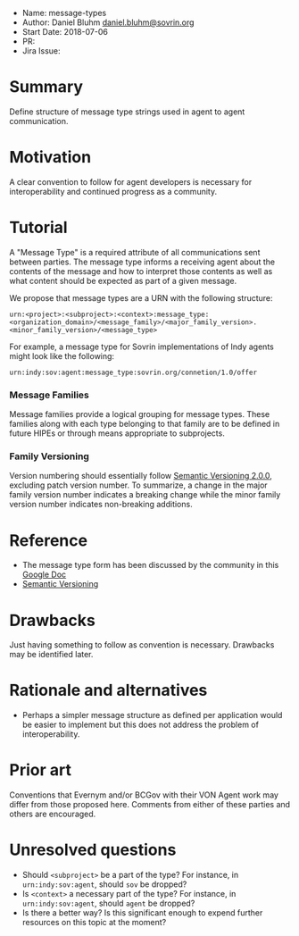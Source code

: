 - Name: message-types
- Author: Daniel Bluhm <daniel.bluhm@sovrin.org>
- Start Date: 2018-07-06
- PR:
- Jira Issue:

# Summary
[summary]: #summary

Define structure of message type strings used in agent to agent communication.

# Motivation
[motivation]: #motivation

A clear convention to follow for agent developers is necessary for interoperability and continued progress as a
community.

# Tutorial
[tutorial]: #tutorial

A "Message Type" is a required attribute of all communications sent between parties. The message type informs a
receiving agent about the contents of the message and how to interpret those contents as well as what content should be
expected as part of a given message.

We propose that message types are a URN with the following structure:

```
urn:<project>:<subproject>:<context>:message_type:<organization_domain>/<message_family>/<major_family_version>.<minor_family_version>/<message_type>
```

For example, a message type for Sovrin implementations of Indy agents might look like the following:

```
urn:indy:sov:agent:message_type:sovrin.org/connetion/1.0/offer
```

### Message Families
Message families provide a logical grouping for message types. These families along with each type belonging to that
family are to be defined in future HIPEs or through means appropriate to subprojects.

### Family Versioning
Version numbering should essentially follow [Semantic Versioning 2.0.0](https://semver.org/), excluding patch version
number. To summarize, a change in the major family version number indicates a breaking change while the minor family
version number indicates non-breaking additions.

# Reference
[reference]: #reference

- The message type form has been discussed by the community in this [Google Doc](https://docs.google.com/document/d/1mRLPOK4VmU9YYdxHJSxgqBp19gNh3fT7Qk4Q069VPY8/edit#heading=h.vscsgxe5ai5j)
- [Semantic Versioning](https://semver.org)

# Drawbacks
[drawbacks]: #drawbacks

Just having something to follow as convention is necessary. Drawbacks may be identified later.

# Rationale and alternatives
[alternatives]: #alternatives

- Perhaps a simpler message structure as defined per application would be easier to implement but this does not address
  the problem of interoperability.

# Prior art
[prior-art]: #prior-art

Conventions that Evernym and/or BCGov with their VON Agent work may differ from those proposed here. Comments from
either of these parties and others are encouraged.

# Unresolved questions
[unresolved]: #unresolved-questions

- Should `<subproject>` be a part of the type? For instance, in `urn:indy:sov:agent`, should `sov` be dropped?
- Is `<context>` a necessary part of the type? For instance, in `urn:indy:sov:agent`, should `agent` be dropped?
- Is there a better way? Is this significant enough to expend further resources on this topic at the moment?
